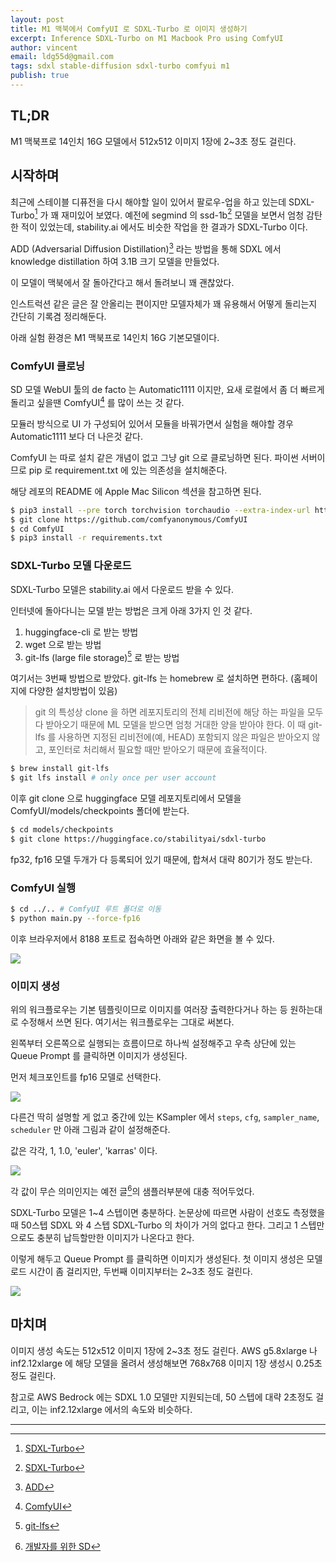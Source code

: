 ```yaml
---
layout: post
title: M1 맥북에서 ComfyUI 로 SDXL-Turbo 로 이미지 생성하기
excerpt: Inference SDXL-Turbo on M1 Macbook Pro using ComfyUI
author: vincent
email: ldg55d@gmail.com
tags: sdxl stable-diffusion sdxl-turbo comfyui m1
publish: true
---
```


## TL;DR

M1 맥북프로 14인치 16G 모델에서 512x512 이미지 1장에 2~3초 정도 걸린다.

## 시작하며

최근에 스테이블 디퓨전을 다시 해야할 일이 있어서 팔로우-업을 하고 있는데 SDXL-Turbo[^1] 가 꽤 재미있어 보였다. 예전에 segmind 의 ssd-1b[^1] 모델을 보면서 엄청 감탄한 적이 있었는데, stability.ai 에서도 비슷한 작업을 한 결과가 SDXL-Turbo 이다.

ADD (Adversarial Diffusion Distillation)[^3] 라는 방법을 통해 SDXL 에서 knowledge distillation 하여 3.1B 크기 모델을 만들었다.

이 모델이 맥북에서 잘 돌아간다고 해서 돌려보니 꽤 괜찮았다.

인스트럭션 같은 글은 잘 안올리는 편이지만 모델자체가 꽤 유용해서 어떻게 돌리는지 간단히 기록겸 정리해둔다.

아래 실험 환경은 M1 맥북프로 14인치 16G 기본모델이다.

### ComfyUI 클로닝

SD 모델 WebUI 툴의 de facto 는 Automatic1111 이지만, 요새 로컬에서 좀 더 빠르게 돌리고 싶을땐 ComfyUI[^4] 를 많이 쓰는 것 같다.

모듈러 방식으로 UI 가 구성되어 있어서 모듈을 바꿔가면서 실험을 해야할 경우 Automatic1111 보다 더 나은것 같다.

ComfyUI 는 따로 설치 같은 개념이 없고 그냥 git 으로 클로닝하면 된다. 파이썬 서버이므로 pip 로 requirement.txt 에 있는 의존성을 설치해준다.

해당 레포의 README 에 Apple Mac Silicon 섹션을 참고하면 된다.

```sh
$ pip3 install --pre torch torchvision torchaudio --extra-index-url https://download.pytorch.org/whl/nightly/cpu
$ git clone https://github.com/comfyanonymous/ComfyUI
$ cd ComfyUI
$ pip3 install -r requirements.txt
```

### SDXL-Turbo 모델 다운로드

SDXL-Turbo 모델은 stability.ai 에서 다운로드 받을 수 있다.

인터넷에 돌아다니는 모델 받는 방법은 크게 아래 3가지 인 것 같다.

1. huggingface-cli 로 받는 방법
2. wget 으로 받는 방법
3. git-lfs (large file storage)[^5] 로 받는 방법

여기서는 3번째 방법으로 받았다. git-lfs 는 homebrew 로 설치하면 편하다. (홈페이지에 다양한 설치방법이 있음)

> git 의 특성상 clone 을 하면 레포지토리의 전체 리비전에 해당 하는 파일을 모두 다 받아오기 때문에 ML 모델을 받으면 엄청 거대한 양을 받아야 한다. 이 때 git-lfs 를 사용하면 지정된 리비전에(예, HEAD) 포함되지 않은 파일은 받아오지 않고, 포인터로 처리해서 필요할 때만 받아오기 때문에 효율적이다.

```sh
$ brew install git-lfs
$ git lfs install # only once per user account
```

이후 git clone 으로 huggingface 모델 레포지토리에서 모델을 ComfyUI/models/checkpoints 폴더에 받는다.

```sh
$ cd models/checkpoints
$ git clone https://huggingface.co/stabilityai/sdxl-turbo
```

fp32, fp16 모델 두개가 다 등록되어 있기 때문에, 합쳐서 대략 80기가 정도 받는다.

### ComfyUI 실행

```sh
$ cd ../.. # ComfyUI 루트 폴더로 이동
$ python main.py --force-fp16
```

이후 브라우저에서 8188 포트로 접속하면 아래와 같은 화면을 볼 수 있다.

![](/assets/img/2024/0122/comfyui.png)

### 이미지 생성

위의 워크플로우는 기본 템플릿이므로 이미지를 여러장 출력한다거나 하는 등 원하는대로 수정해서 쓰면 된다. 여기서는 워크플로우는 그대로 써본다.

왼쪽부터 오른쪽으로 실행되는 흐름이므로 하나씩 설정해주고 우측 상단에 있는 Queue Prompt 를 클릭하면 이미지가 생성된다.

먼저 체크포인트를 fp16 모델로 선택한다.

![](/assets/img/2024/0122/checkpoint.png)

다른건 딱히 설명할 게 없고 중간에 있는 KSampler 에서 `steps`, `cfg`, `sampler_name`, `scheduler` 만 아래 그림과 같이 설정해준다.

값은 각각, 1, 1.0, 'euler', 'karras' 이다.

![](/assets/img/2024/0122/ksampler.png)

각 값이 무슨 의미인지는 예전 글[^6]의 샘플러부분에 대충 적어두었다.

SDXL-Turbo 모델은 1~4 스텝이면 충분하다. 논문상에 따르면 사람이 선호도 측정했을때 50스텝 SDXL 와 4 스텝 SDXL-Turbo 의 차이가 거의 없다고 한다. 그리고 1 스텝만으로도 충분히 납득할만한 이미지가 나온다고 한다.

이렇게 해두고 Queue Prompt 를 클릭하면 이미지가 생성된다. 첫 이미지 생성은 모델 로드 시간이 좀 걸리지만, 두번째 이미지부터는 2~3초 정도 걸린다.

![](/assets/img/2024/0122/result.png)

## 마치며

이미지 생성 속도는 512x512 이미지 1장에 2~3초 정도 걸린다. AWS g5.8xlarge 나 inf2.12xlarge 에 해당 모델을 올려서 생성해보면 768x768 이미지 1장 생성시 0.25초 정도 걸린다.

참고로 AWS Bedrock 에는 SDXL 1.0 모델만 지원되는데, 50 스텝에 대략 2초정도 걸리고, 이는 inf2.12xlarge 에서의 속도와 비슷하다.

---

[^1]: [SDXL-Turbo](https://stability.ai/news/stability-ai-sdxl-turbo)
[^2]: [Segmind SSD-1B](https://www.segmind.com/models/ssd-1b)
[^3]: [ADD](https://stability.ai/research/adversarial-diffusion-distillation)
[^4]: [ComfyUI](https://github.com/comfyanonymous/ComfyUI)
[^5]: [git-lfs](https://git-lfs.com/)
[^6]: [개발자를 위한 SD](https://haandol.github.io/2023/07/16/stable-diffusion-for-developers.html)
